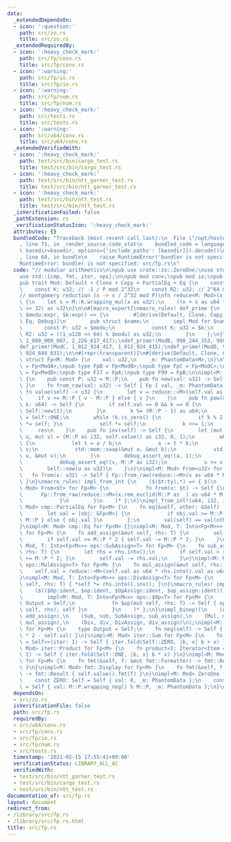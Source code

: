 ```yaml
---
data:
  _extendedDependsOn:
  - icon: ':question:'
    path: src/zo.rs
    title: src/zo.rs
  _extendedRequiredBy:
  - icon: ':heavy_check_mark:'
    path: src/fp/conv.rs
    title: src/fp/conv.rs
  - icon: ':warning:'
    path: src/fp/io.rs
    title: src/fp/io.rs
  - icon: ':warning:'
    path: src/fp/num.rs
    title: src/fp/num.rs
  - icon: ':heavy_check_mark:'
    path: src/tests.rs
    title: src/tests.rs
  - icon: ':warning:'
    path: src/u64/conv.rs
    title: src/u64/conv.rs
  _extendedVerifiedWith:
  - icon: ':heavy_check_mark:'
    path: test/src/bin/cargo_test.rs
    title: test/src/bin/cargo_test.rs
  - icon: ':heavy_check_mark:'
    path: test/src/bin/ntt_garner_test.rs
    title: test/src/bin/ntt_garner_test.rs
  - icon: ':heavy_check_mark:'
    path: test/src/bin/ntt_test.rs
    title: test/src/bin/ntt_test.rs
  _isVerificationFailed: false
  _pathExtension: rs
  _verificationStatusIcon: ':heavy_check_mark:'
  attributes: {}
  bundledCode: "Traceback (most recent call last):\n  File \"/opt/hostedtoolcache/Python/3.9.1/x64/lib/python3.9/site-packages/onlinejudge_verify/documentation/build.py\"\
    , line 71, in _render_source_code_stat\n    bundled_code = language.bundle(stat.path,\
    \ basedir=basedir, options={'include_paths': [basedir]}).decode()\n  File \"/opt/hostedtoolcache/Python/3.9.1/x64/lib/python3.9/site-packages/onlinejudge_verify/languages/user_defined.py\"\
    , line 68, in bundle\n    raise RuntimeError('bundler is not specified: {}'.format(path.as_posix()))\n\
    RuntimeError: bundler is not specified: src/fp.rs\n"
  code: "// modular arithmetics\n\npub use crate::zo::ZeroOne;\nuse std::marker::PhantomData;\n\
    use std::{cmp, fmt, iter, ops};\n\npub mod conv;\npub mod io;\npub mod num;\n\n\
    pub trait Mod: Default + Clone + Copy + PartialEq + Eq {\n    const P: u32;\n\
    \    const K: u32; // -1 / P mod 2^32\n    const R2: u32; // 2^64 mod P\n}\n\n\
    // montgomery reduction (x -> x / 2^32 mod P)\nfn reduce<M: Mod>(x: u64) -> u32\
    \ {\n    let s = M::K.wrapping_mul(x as u32);\n    ((x + s as u64 * M::P as u64)\
    \ >> 32) as u32\n}\n\n#[macro_export]\nmacro_rules! def_prime {\n    ($name:ident,\
    \ $modu:expr, $k:expr) => {\n        #[derive(Default, Clone, Copy, PartialEq,\
    \ Eq, Debug)]\n        pub struct $name;\n        impl Mod for $name {\n     \
    \       const P: u32 = $modu;\n            const K: u32 = $k;\n            const\
    \ R2: u32 = ((1_u128 << 64) % $modu) as u32;\n        }\n    };\n}\n\ndef_prime!(ModA,\
    \ 1_000_000_007, 2_226_617_417);\ndef_prime!(ModB, 998_244_353, 998_244_351);\n\
    def_prime!(ModC, 1_012_924_417, 1_012_924_415);\ndef_prime!(ModD, 924_844_033,\
    \ 924_844_031);\n\n#[repr(transparent)]\n#[derive(Default, Clone, Copy)]\npub\
    \ struct Fp<M: Mod> {\n    val: u32,\n    _m: PhantomData<M>,\n}\n\npub type FpA\
    \ = Fp<ModA>;\npub type FpB = Fp<ModB>;\npub type FpC = Fp<ModC>;\npub type FpD\
    \ = Fp<ModD>;\npub type F17 = FpA;\npub type F99 = FpB;\n\nimpl<M: Mod> Fp<M>\
    \ {\n    pub const P: u32 = M::P;\n    pub fn new(val: u32) -> Self { val.into()\
    \ }\n    fn from_raw(val: u32) -> Self { Fp { val, _m: PhantomData } }\n    pub\
    \ fn value(self) -> u32 {\n        let v = reduce::<M>(self.val as u64);\n   \
    \     if v >= M::P { v - M::P } else { v }\n    }\n    pub fn pow(mut self, mut\
    \ k: u64) -> Self {\n        if self.val == 0 && k == 0 {\n            return\
    \ Self::new(1);\n        }\n        k %= (M::P - 1) as u64;\n        let mut res\
    \ = Self::ONE;\n        while !k.is_zero() {\n            if k % 2 != 0 { res\
    \ *= self; }\n            self *= self;\n            k >>= 1;\n        }\n   \
    \     res\n    }\n    pub fn inv(self) -> Self {\n        let (mut a, mut b, mut\
    \ u, mut v) = (M::P as i32, self.value() as i32, 0, 1);\n        while b != 0\
    \ {\n            let t = a / b;\n            a -= t * b;\n            u -= t *\
    \ v;\n            std::mem::swap(&mut a, &mut b);\n            std::mem::swap(&mut\
    \ u, &mut v);\n        }\n        debug_assert_eq!(a, 1);\n        if u < 0 {\n\
    \            debug_assert_eq!(v, M::P as i32);\n            u += v;\n        }\n\
    \        Self::new(u as u32)\n    }\n}\nimpl<M: Mod> From<u32> for Fp<M> {\n \
    \   fn from(x: u32) -> Self { Fp::from_raw(reduce::<M>(x as u64 * M::R2 as u64))\
    \ }\n}\nmacro_rules! impl_from_int {\n    ($($t:ty),*) => { $(\n        impl<M:\
    \ Mod> From<$t> for Fp<M> {\n            fn from(x: $t) -> Self {\n          \
    \      Fp::from_raw(reduce::<M>(x.rem_euclid(M::P as _) as u64 * M::R2 as u64))\n\
    \            }\n        }\n    )* };\n}\nimpl_from_int!(u64, i32, i64);\nimpl<M:\
    \ Mod> cmp::PartialEq for Fp<M> {\n    fn eq(&self, other: &Self) -> bool {\n\
    \        let val = |obj: &Fp<M>| {\n            if obj.val >= M::P { obj.val -\
    \ M::P } else { obj.val }\n        };\n        val(self) == val(other)\n    }\n\
    }\nimpl<M: Mod> cmp::Eq for Fp<M> {}\nimpl<M: Mod, T: Into<Fp<M>>> ops::AddAssign<T>\
    \ for Fp<M> {\n    fn add_assign(&mut self, rhs: T) {\n        self.val += rhs.into().val;\n\
    \        if self.val >= M::P * 2 { self.val -= M::P * 2; }\n    }\n}\nimpl<M:\
    \ Mod, T: Into<Fp<M>>> ops::SubAssign<T> for Fp<M> {\n    fn sub_assign(&mut self,\
    \ rhs: T) {\n        let rhs = rhs.into();\n        if self.val < rhs.val { self.val\
    \ += M::P * 2; }\n        self.val -= rhs.val;\n    }\n}\nimpl<M: Mod, T: Into<Fp<M>>>\
    \ ops::MulAssign<T> for Fp<M> {\n    fn mul_assign(&mut self, rhs: T) {\n    \
    \    self.val = reduce::<M>(self.val as u64 * rhs.into().val as u64);\n    }\n\
    }\nimpl<M: Mod, T: Into<Fp<M>>> ops::DivAssign<T> for Fp<M> {\n    fn div_assign(&mut\
    \ self, rhs: T) { *self *= rhs.into().inv(); }\n}\nmacro_rules! impl_binop {\n\
    \    ($(($Op:ident, $op:ident, $OpAssign:ident, $op_assign:ident)),*) => { $(\n\
    \        impl<M: Mod, T: Into<Fp<M>>> ops::$Op<T> for Fp<M> {\n            type\
    \ Output = Self;\n            fn $op(mut self, rhs: T) -> Self { ops::$OpAssign::$op_assign(&mut\
    \ self, rhs); self }\n        }\n    )* };\n}\nimpl_binop!(\n    (Add, add, AddAssign,\
    \ add_assign),\n    (Sub, sub, SubAssign, sub_assign),\n    (Mul, mul, MulAssign,\
    \ mul_assign),\n    (Div, div, DivAssign, div_assign)\n);\nimpl<M: Mod> ops::Neg\
    \ for Fp<M> {\n    type Output = Self;\n    fn neg(self) -> Self { Fp::from_raw(M::P\
    \ * 2 - self.val) }\n}\nimpl<M: Mod> iter::Sum for Fp<M> {\n    fn sum<I: Iterator<Item\
    \ = Self>>(iter: I) -> Self { iter.fold(Self::ZERO, |b, x| b + x) }\n}\nimpl<M:\
    \ Mod> iter::Product for Fp<M> {\n    fn product<I: Iterator<Item = Self>>(iter:\
    \ I) -> Self { iter.fold(Self::ONE, |b, x| b * x) }\n}\nimpl<M: Mod> fmt::Debug\
    \ for Fp<M> {\n    fn fmt(&self, f: &mut fmt::Formatter) -> fmt::Result { self.value().fmt(f)\
    \ }\n}\nimpl<M: Mod> fmt::Display for Fp<M> {\n    fn fmt(&self, f: &mut fmt::Formatter)\
    \ -> fmt::Result { self.value().fmt(f) }\n}\nimpl<M: Mod> ZeroOne for Fp<M> {\n\
    \    const ZERO: Self = Self { val: 0, _m: PhantomData };\n    const ONE: Self\
    \ = Self { val: M::P.wrapping_neg() % M::P, _m: PhantomData };\n}\n"
  dependsOn:
  - src/zo.rs
  isVerificationFile: false
  path: src/fp.rs
  requiredBy:
  - src/u64/conv.rs
  - src/fp/conv.rs
  - src/fp/io.rs
  - src/fp/num.rs
  - src/tests.rs
  timestamp: '2021-02-15 17:55:41+09:00'
  verificationStatus: LIBRARY_ALL_AC
  verifiedWith:
  - test/src/bin/ntt_garner_test.rs
  - test/src/bin/cargo_test.rs
  - test/src/bin/ntt_test.rs
documentation_of: src/fp.rs
layout: document
redirect_from:
- /library/src/fp.rs
- /library/src/fp.rs.html
title: src/fp.rs
---
```

